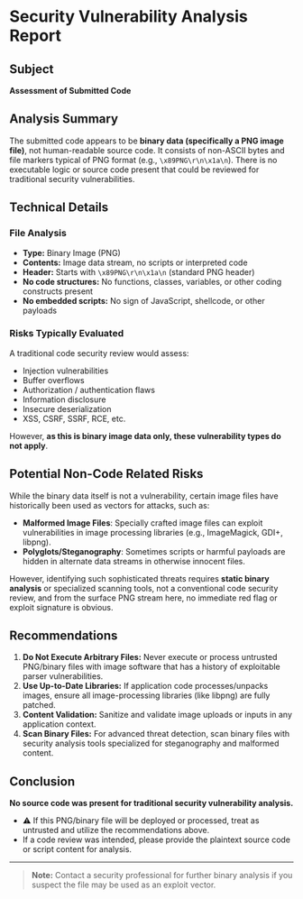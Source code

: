 # Security Vulnerability Analysis Report

## Subject
**Assessment of Submitted Code**

## Analysis Summary

The submitted code appears to be **binary data (specifically a PNG image file)**, not human-readable source code. It consists of non-ASCII bytes and file markers typical of PNG format (e.g., `\x89PNG\r\n\x1a\n`). There is no executable logic or source code present that could be reviewed for traditional security vulnerabilities.

## Technical Details

### File Analysis

- **Type:** Binary Image (PNG)
- **Contents:** Image data stream, no scripts or interpreted code
- **Header:** Starts with `\x89PNG\r\n\x1a\n` (standard PNG header)
- **No code structures:** No functions, classes, variables, or other coding constructs present
- **No embedded scripts:** No sign of JavaScript, shellcode, or other payloads

### Risks Typically Evaluated

A traditional code security review would assess:
- Injection vulnerabilities
- Buffer overflows
- Authorization / authentication flaws
- Information disclosure
- Insecure deserialization
- XSS, CSRF, SSRF, RCE, etc.

However, **as this is binary image data only, these vulnerability types do not apply**.

## Potential Non-Code Related Risks

While the binary data itself is not a vulnerability, certain image files have historically been used as vectors for attacks, such as:
- **Malformed Image Files**: Specially crafted image files can exploit vulnerabilities in image processing libraries (e.g., ImageMagick, GDI+, libpng).
- **Polyglots/Steganography**: Sometimes scripts or harmful payloads are hidden in alternate data streams in otherwise innocent files.

However, identifying such sophisticated threats requires **static binary analysis** or specialized scanning tools, not a conventional code security review, and from the surface PNG stream here, no immediate red flag or exploit signature is obvious.

## Recommendations

1. **Do Not Execute Arbitrary Files:** Never execute or process untrusted PNG/binary files with image software that has a history of exploitable parser vulnerabilities.
2. **Use Up-to-Date Libraries:** If application code processes/unpacks images, ensure all image-processing libraries (like libpng) are fully patched.
3. **Content Validation:** Sanitize and validate image uploads or inputs in any application context.
4. **Scan Binary Files:** For advanced threat detection, scan binary files with security analysis tools specialized for steganography and malformed content.

## Conclusion

**No source code was present for traditional security vulnerability analysis.**

- ⚠️ If this PNG/binary file will be deployed or processed, treat as untrusted and utilize the recommendations above.
- If a code review was intended, please provide the plaintext source code or script content for analysis.

---

> **Note:** Contact a security professional for further binary analysis if you suspect the file may be used as an exploit vector.